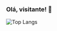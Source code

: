### Olá, visitante! 👋

![Top Langs](https://github-readme-stats.vercel.app/api/top-langs/?username=lluanagabrieli&hide_progress=true_compact)
